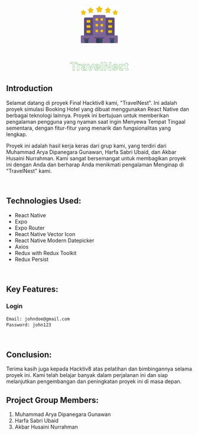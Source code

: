 <div align="center">
  <a href="">
    <img src="./assets/images/logo.png" alt="Logo" width="100">
  </a>
  <h2 style="font-size:30px;" align="center">
    <strong>
      <span style="color: white; -webkit-text-stroke: 0.4px Green;">TravelNest<span>
    </strong>
  </h2>
  <p align="center">
  </p>
</div>

## Introduction

Selamat datang di proyek Final Hacktiv8 kami, "TravelNest". Ini adalah proyek simulasi Booking Hotel yang dibuat menggunakan React Native dan berbagai teknologi lainnya. Proyek ini bertujuan untuk memberikan pengalaman pengguna yang nyaman saat ingin Menyewa Tempat Tingaal sementara, dengan fitur-fitur yang menarik dan fungsionalitas yang lengkap.

Proyek ini adalah hasil kerja keras dari grup kami, yang terdiri dari Muhammad Arya Dipanegara Gunawan, Harfa Sabri Ubaid, dan Akbar Husaini Nurrahman. Kami sangat bersemangat untuk membagikan proyek ini dengan Anda dan berharap Anda menikmati pengalaman Menginap di "TravelNest" kami.

<br>

## Technologies Used:

- React Native
- Expo
- Expo Router
- React Native Vector Icon
- React Native Modern Datepicker
- Axios
- Redux with Redux Toolkit
- Redux Persist

<br/>

## Key Features:

### Login

    Email: johndoe@gmail.com
    Password: john123

<br/>

## Conclusion:

Terima kasih juga kepada Hacktiv8 atas pelatihan dan bimbingannya selama proyek ini. Kami telah belajar banyak dalam perjalanan ini dan siap melanjutkan pengembangan dan peningkatan proyek ini di masa depan.

## **Project Group Members:**

1. Muhammad Arya Dipanegara Gunawan
2. Harfa Sabri Ubaid
3. Akbar Husaini Nurrahman
